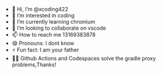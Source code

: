 - 👋 Hi, I’m @xcoding422
- 👀 I’m interested in coding
- 🌱 I’m currently learning chromium
- 💞️ I’m looking to collaborate on vscode
- 📫 How to reach me 13169383878
- 😄 Pronouns: I dont know
- ⚡ Fun fact: I am your father
- 👨‍🦰 Github Actions and Codespaces solve the gradle proxy problems,Thanks!
<!---
xcoding422/xcoding422 is a ✨ special ✨ repository because its `README.md` (this file) appears on your GitHub profile.
You can click the Preview link to take a look at your changes.
--->
